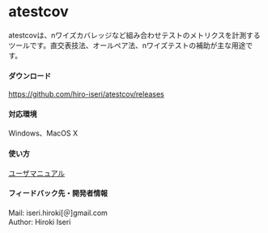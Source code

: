 # atestcov

atestcovは、nワイズカバレッジなど組み合わせテストのメトリクスを計測するツールです。直交表技法、オールペア法、nワイズテストの補助が主な用途です。

#### ダウンロード

https://github.com/hiro-iseri/atestcov/releases

#### 対応環境

Windows、MacOS X

#### 使い方

[ユーザマニュアル](manual/manual.md)

#### フィードバック先・開発者情報

Mail: iseri.hiroki[＠]gmail.com  
Author: Hiroki Iseri
